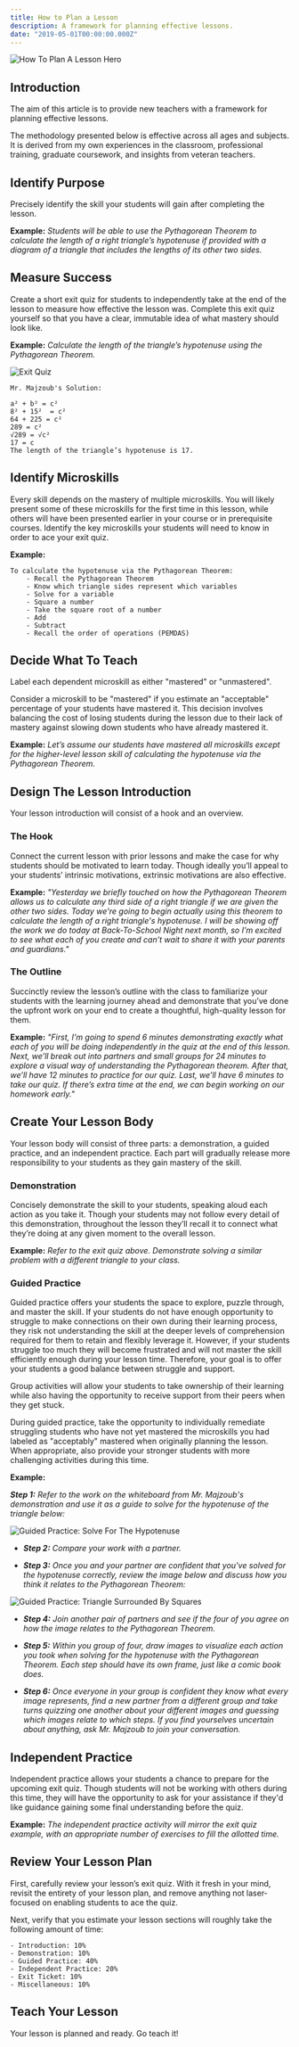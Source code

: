 ```yaml
---
title: How to Plan a Lesson
description: A framework for planning effective lessons.
date: "2019-05-01T00:00:00.000Z"
---
```


![How To Plan A Lesson Hero](./howToPlanALessonHero.png)

## Introduction

The aim of this article is to provide new teachers with a framework for planning effective lessons.

The methodology presented below is effective across all ages and subjects. It is derived from my own experiences in the classroom, professional training, graduate coursework, and insights from veteran teachers.

## Identify Purpose

Precisely identify the skill your students will gain after completing the lesson.

**Example:** _Students will be able to use the Pythagorean Theorem to calculate the length of a right triangle’s hypotenuse if provided with a diagram of a triangle that includes the lengths of its other two sides._

## Measure Success

Create a short exit quiz for students to independently take at the end of the lesson to measure how effective the lesson was. Complete this exit quiz yourself so that you have a clear, immutable idea of what mastery should look like.

**Example:** _Calculate the length of the triangle’s hypotenuse using the Pythagorean Theorem._

![Exit Quiz](./exitQuiz.png)

```
Mr. Majzoub's Solution:

a² + b² = c²
8² + 15²  = c²
64 + 225 = c²
289 = c²
√289 = √c²
17 = c
The length of the triangle’s hypotenuse is 17.
```

## Identify Microskills

Every skill depends on the mastery of multiple microskills. You will likely present some of these microskills for the first time in this lesson, while others will have been presented earlier in your course or in prerequisite courses. Identify the key microskills your students will need to know in order to ace your exit quiz.

**Example:**

```
To calculate the hypotenuse via the Pythagorean Theorem:
    - Recall the Pythagorean Theorem
    - Know which triangle sides represent which variables
    - Solve for a variable
    - Square a number
    - Take the square root of a number
    - Add
    - Subtract
    - Recall the order of operations (PEMDAS)
```

## Decide What To Teach

Label each dependent microskill as either "mastered" or "unmastered".

Consider a microskill to be "mastered" if you estimate an "acceptable" percentage of your students have mastered it. This decision involves balancing the cost of losing students during the lesson due to their lack of mastery against slowing down students who have already mastered it.

**Example:** _Let’s assume our students have mastered all microskills except for the higher-level lesson skill of calculating the hypotenuse via the Pythagorean Theorem._

## Design The Lesson Introduction

Your lesson introduction will consist of a hook and an overview.

### The Hook

Connect the current lesson with prior lessons and make the case for why students should be motivated to learn today. Though ideally you’ll appeal to your students’ intrinsic motivations, extrinsic motivations are also effective.

**Example:** _"Yesterday we briefly touched on how the Pythagorean Theorem allows us to calculate any third side of a right triangle if we are given the other two sides. Today we're going to begin actually using this theorem to calculate the length of a right triangle's hypotenuse. I will be showing off the work we do today at Back-To-School Night next month, so I’m excited to see what each of you create and can’t wait to share it with your parents and guardians."_

### The Outline

Succinctly review the lesson’s outline with the class to familiarize your students with the learning journey ahead and demonstrate that you’ve done the upfront work on your end to create a thoughtful, high-quality lesson for them.

**Example:** _"First, I’m going to spend 6 minutes demonstrating exactly what each of you will be doing independently in the quiz at the end of this lesson. Next, we’ll break out into partners and small groups for 24 minutes to explore a visual way of understanding the Pythagorean theorem. After that, we’ll have 12 minutes to practice for our quiz. Last, we’ll have 6 minutes to take our quiz. If there’s extra time at the end, we can begin working on our homework early."_

## Create Your Lesson Body

Your lesson body will consist of three parts: a demonstration, a guided practice, and an independent practice. Each part will gradually release more responsibility to your students as they gain mastery of the skill.

### Demonstration

Concisely demonstrate the skill to your students, speaking aloud each action as you take it. Though your students may not follow every detail of this demonstration, throughout the lesson they’ll recall it to connect what they’re doing at any given moment to the overall lesson.

**Example:** _Refer to the exit quiz above. Demonstrate solving a similar problem with a different triangle to your class._

### Guided Practice

Guided practice offers your students the space to explore, puzzle through, and master the skill. If your students do not have enough opportunity to struggle to make connections on their own during their learning process, they risk not understanding the skill at the deeper levels of comprehension required for them to retain and flexibly leverage it. However, if your students struggle too much they will become frustrated and will not master the skill efficiently enough during your lesson time. Therefore, your goal is to offer your students a good balance between struggle and support.

Group activities will allow your students to take ownership of their learning while also having the opportunity to receive support from their peers when they get stuck.

During guided practice, take the opportunity to individually remediate struggling students who have not yet mastered the microskills you had labeled as "acceptably" mastered when originally planning the lesson. When appropriate, also provide your stronger students with more challenging activities during this time.

**Example:**

_**Step 1:** Refer to the work on the whiteboard from Mr. Majzoub's demonstration and use it as a guide to solve for the hypotenuse of the triangle below:_

![Guided Practice: Solve For The Hypotenuse](./guidedPractice1.png)

- _**Step 2:** Compare your work with a partner._

- _**Step 3:** Once you and your partner are confident that you've solved for the hypotenuse correctly, review the image below and discuss how you think it relates to the Pythagorean Theorem:_

![Guided Practice: Triangle Surrounded By Squares](./guidedPractice2.png)

- _**Step 4:** Join another pair of partners and see if the four of you agree on how the image relates to the Pythagorean Theorem._

- _**Step 5:** Within you group of four, draw images to visualize each action you took when solving for the hypotenuse with the Pythagorean Theorem. Each step should have its own frame, just like a comic book does._

- _**Step 6:** Once everyone in your group is confident they know what every image represents, find a new partner from a different group and take turns quizzing one another about your different images and guessing which images relate to which steps. If you find yourselves uncertain about anything, ask Mr. Majzoub to join your conversation._

## Independent Practice

Independent practice allows your students a chance to prepare for the upcoming exit quiz. Though students will not be working with others during this time, they will have the opportunity to ask for your assistance if they'd like guidance gaining some final understanding before the quiz.

**Example:** _The independent practice activity will mirror the exit quiz example, with an appropriate number of exercises to fill the allotted time._

## Review Your Lesson Plan

First, carefully review your lesson’s exit quiz. With it fresh in your mind, revisit the entirety of your lesson plan, and remove anything not laser-focused on enabling students to ace the quiz.

Next, verify that you estimate your lesson sections will roughly take the following amount of time:

```
- Introduction: 10%
- Demonstration: 10%
- Guided Practice: 40%
- Independent Practice: 20%
- Exit Ticket: 10%
- Miscellaneous: 10%
```

## Teach Your Lesson

Your lesson is planned and ready. Go teach it!
